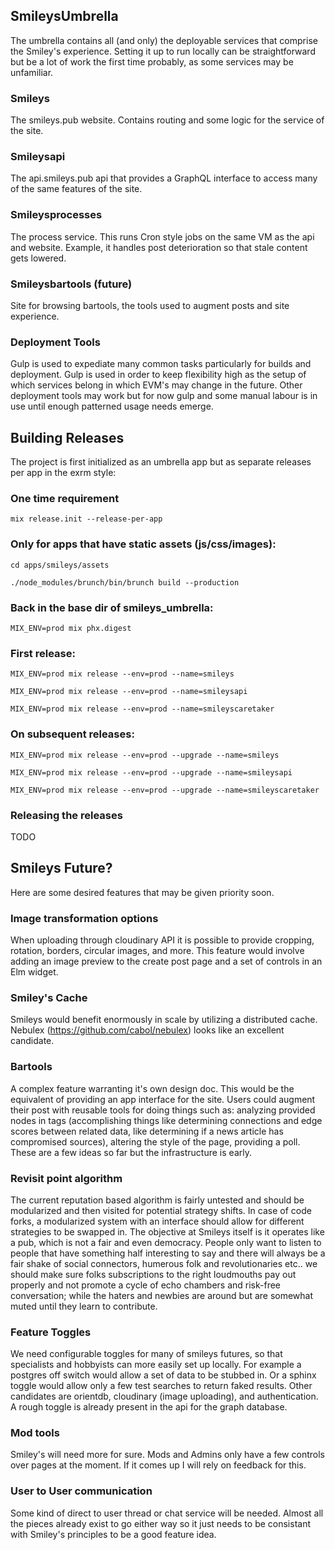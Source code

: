 ## SmileysUmbrella

The umbrella contains all (and only) the deployable services that comprise the Smiley's experience.  Setting it up to run locally can be straightforward but be a lot of work the first time probably, as some services may be unfamiliar.


### Smileys

The smileys.pub website.  Contains routing and some logic for the service of the site.


### Smileysapi

The api.smileys.pub api that provides a GraphQL interface to access many of the same features of the site.


### Smileysprocesses

The process service.  This runs Cron style jobs on the same VM as the api and website. Example, it handles post deterioration so that stale content gets lowered.


### Smileysbartools (future)

Site for browsing bartools, the tools used to augment posts and site experience.


### Deployment Tools

Gulp is used to expediate many common tasks particularly for builds and deployment.  Gulp is used in order to keep flexibility high as the setup of which services belong in which EVM's may change in the future.  Other deployment tools may work but for now gulp and some manual labour is in use until enough patterned usage needs emerge.


## Building Releases

The project is first initialized as an umbrella app but as separate releases per app in the exrm style:

### One time requirement
```
mix release.init --release-per-app
```

### Only for apps that have static assets (js/css/images):
```
cd apps/smileys/assets
```
```
./node_modules/brunch/bin/brunch build --production
```

### Back in the base dir of smileys_umbrella:
```
MIX_ENV=prod mix phx.digest
```

### First release:
```
MIX_ENV=prod mix release --env=prod --name=smileys
```
```
MIX_ENV=prod mix release --env=prod --name=smileysapi
```
```
MIX_ENV=prod mix release --env=prod --name=smileyscaretaker
```

### On subsequent releases:
```
MIX_ENV=prod mix release --env=prod --upgrade --name=smileys
```
```
MIX_ENV=prod mix release --env=prod --upgrade --name=smileysapi
```
```
MIX_ENV=prod mix release --env=prod --upgrade --name=smileyscaretaker
```


### Releasing the releases

TODO


## Smileys Future?

Here are some desired features that may be given priority soon.

### Image transformation options

When uploading through cloudinary API it is possible to provide cropping, rotation, borders, circular images, and more.  This feature would involve adding an image preview to the create post page and a set of controls in an Elm widget.

### Smiley's Cache

Smileys would benefit enormously in scale by utilizing a distributed cache.  Nebulex (https://github.com/cabol/nebulex) looks like an excellent candidate.

### Bartools

A complex feature warranting it's own design doc.  This would be the equivalent of providing an app interface for the site.  Users could augment their post with reusable tools for doing things such as: analyzing provided nodes in tags (accomplishing things like determining connections and edge scores between related data, like determining if a news article has compromised sources), altering the style of the page, providing a poll.  These are a few ideas so far but the infrastructure is early.

### Revisit point algorithm

The current reputation based algorithm is fairly untested and should be modularized and then visited for potential strategy shifts. In case of code forks, a modularized system with an interface should allow for different strategies to be swapped in.  The objective at Smileys itself is it operates like a pub, which is not a fair and even democracy. People only want to listen to people that have something half interesting to say and there will always be a fair shake of social connectors, humerous folk and revolutionaries etc.. we should make sure folks subscriptions to the right loudmouths pay out properly and not promote a cycle of echo chambers and risk-free conversation; while the haters and newbies are around but are somewhat muted until they learn to contribute.

### Feature Toggles

We need configurable toggles for many of smileys futures, so that specialists and hobbyists can more easily set up locally. For example a postgres off switch would allow a set of data to be stubbed in. Or a sphinx toggle would allow only a few test searches to return faked results. Other candidates are orientdb, cloudinary (image uploading), and authentication. A rough toggle is already present in the api for the graph database.

### Mod tools

Smiley's will need more for sure.  Mods and Admins only have a few controls over pages at the moment. If it comes up I will rely on feedback for this.

### User to User communication

Some kind of direct to user thread or chat service will be needed.  Almost all the pieces already exist to go either way so it just needs to be consistant with Smiley's principles to be a good feature idea.
